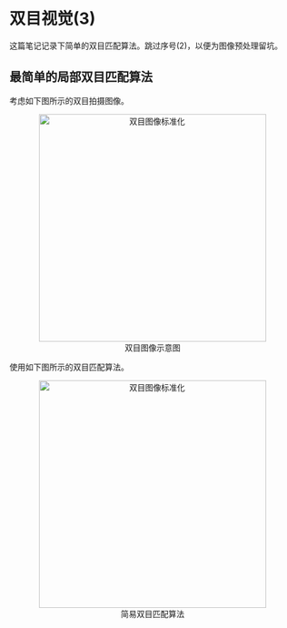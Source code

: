 双目视觉(3)
=========
这篇笔记记录下简单的双目匹配算法。跳过序号(2)，以便为图像预处理留坑。
## 最简单的局部双目匹配算法
考虑如下图所示的双目拍摄图像。
<div  align="center">    
<img src="https://raw.githubusercontent.com/lvniqi/machine-learning/master/stero_vision/notes/Stereo%20camera_algorithm1_p1.PNG" width= "400" alt="双目图像标准化" align=center />
</div>

<div  align="center">双目图像示意图</div>


使用如下图所示的双目匹配算法。
<div  align="center">    
<img src="https://raw.githubusercontent.com/lvniqi/machine-learning/master/stero_vision/notes/Stereo%20camera_algorithm1_p2.PNG" width= "400" alt="双目图像标准化" align=center />
</div>

<div  align="center">简易双目匹配算法</div>

